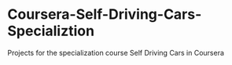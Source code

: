 # Coursera-Self-Driving-Cars-Specializtion
Projects for the specialization course Self Driving Cars in Coursera
